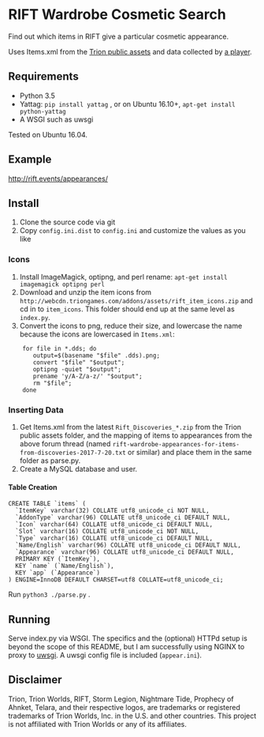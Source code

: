 # RIFT Wardrobe Cosmetic Search 

Find out which items in RIFT give a particular cosmetic appearance.

Uses Items.xml from the [Trion public assets](http://webcdn.triongames.com/addons/assets/) and data collected by [a player](http://forums.riftgame.com/technical-discussions/addons-macros-ui/496667-wardrobe-appearances-list-completed.html#post5313180).

## Requirements

* Python 3.5
* Yattag: `pip install yattag` , or on Ubuntu 16.10+, `apt-get install python-yattag`
* A WSGI such as uwsgi 

Tested on Ubuntu 16.04.

## Example

http://rift.events/appearances/

## Install

1. Clone the source code via git
2. Copy `config.ini.dist` to `config.ini` and customize the values as you like

### Icons

1. Install ImageMagick, optipng, and perl rename: `apt-get install imagemagick optipng perl`
2. Download and unzip the item icons from `http://webcdn.triongames.com/addons/assets/rift_item_icons.zip` and cd in to `item_icons`. This folder should end up at the same level as `index.py`.
3. Convert the icons to png, reduce their size, and lowercase the name because the icons are lowercased in `Items.xml`:

```
    for file in *.dds; do
       output=$(basename "$file" .dds).png;
       convert "$file" "$output"; 
       optipng -quiet "$output"; 
       prename 'y/A-Z/a-z/' "$output";
       rm "$file";
    done
```

### Inserting Data

1. Get Items.xml from the latest `Rift_Discoveries_*.zip` from the Trion public assets folder, and the mapping of items to appearances from the above forum thread (named `rift-wardrobe-appearances-for-items-from-discoveries-2017-7-20.txt` or similar) and place them in the same folder as parse.py.
2. Create a MySQL database and user.

#### Table Creation

```
CREATE TABLE `items` (
  `ItemKey` varchar(32) COLLATE utf8_unicode_ci NOT NULL,
  `AddonType` varchar(96) COLLATE utf8_unicode_ci DEFAULT NULL,
  `Icon` varchar(64) COLLATE utf8_unicode_ci DEFAULT NULL,
  `Slot` varchar(16) COLLATE utf8_unicode_ci NOT NULL,
  `Type` varchar(16) COLLATE utf8_unicode_ci DEFAULT NULL,
  `Name/English` varchar(96) COLLATE utf8_unicode_ci DEFAULT NULL,
  `Appearance` varchar(96) COLLATE utf8_unicode_ci DEFAULT NULL,
  PRIMARY KEY (`ItemKey`),
  KEY `name` (`Name/English`),
  KEY `app` (`Appearance`)
) ENGINE=InnoDB DEFAULT CHARSET=utf8 COLLATE=utf8_unicode_ci;
```

Run `python3 ./parse.py` .


## Running
Serve index.py via WSGI. The specifics and the (optional) HTTPd setup is beyond the scope of this README, but I am successfully using NGINX to proxy to [uwsgi](https://uwsgi-docs.readthedocs.io/en/latest/Python.html). A uwsgi config file is included (`appear.ini`).
                                                                                          
## Disclaimer

Trion, Trion Worlds, RIFT, Storm Legion, Nightmare Tide, Prophecy of Ahnket, Telara, and their respective logos, are trademarks or registered trademarks of Trion Worlds, Inc. in the U.S. and other countries. This project is not affiliated with Trion Worlds or any of its affiliates.

